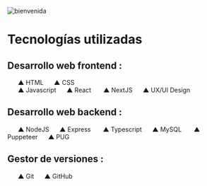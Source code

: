 ![bienvenida](https://github.com/user-attachments/assets/c9acfb39-982c-4054-932e-571686875889)
# Tecnologías utilizadas
## Desarrollo web frontend :
&nbsp;&nbsp;&nbsp;&nbsp;&nbsp;&nbsp;▲ HTML&nbsp;&nbsp;&nbsp;&nbsp;&nbsp;&nbsp;▲ CSS <br>
&nbsp;&nbsp;&nbsp;&nbsp;&nbsp;&nbsp;▲ Javascript&nbsp;&nbsp;&nbsp;&nbsp;&nbsp;&nbsp;▲ React
&nbsp;&nbsp;&nbsp;&nbsp;&nbsp;&nbsp;▲ NextJS&nbsp;&nbsp;&nbsp;&nbsp;&nbsp;&nbsp;▲ UX/UI Design

## Desarrollo web backend :
&nbsp;&nbsp;&nbsp;&nbsp;&nbsp;&nbsp;▲ NodeJS&nbsp;&nbsp;&nbsp;&nbsp;&nbsp;&nbsp;▲ Express
&nbsp;&nbsp;&nbsp;&nbsp;&nbsp;&nbsp;▲ Typescript&nbsp;&nbsp;&nbsp;&nbsp;&nbsp;&nbsp;▲ MySQL
&nbsp;&nbsp;&nbsp;&nbsp;&nbsp;&nbsp;▲ Puppeteer&nbsp;&nbsp;&nbsp;&nbsp;&nbsp;&nbsp;▲ PUG

## Gestor de versiones :
&nbsp;&nbsp;&nbsp;&nbsp;&nbsp;&nbsp;▲ Git&nbsp;&nbsp;&nbsp;&nbsp;&nbsp;&nbsp;▲ GitHub
